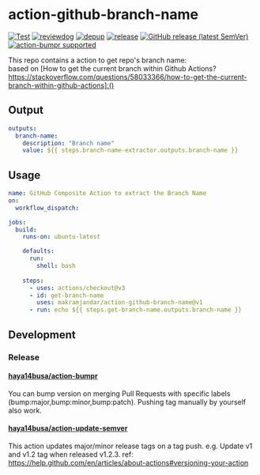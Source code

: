 # action-github-branch-name
[![Test](https://github.com/makramjandar/action-github-branch-name/workflows/Test/badge.svg)](https://github.com/makramjandar/action-github-branch-name/actions?query=workflow%3ATest)
[![reviewdog](https://github.com/makramjandar/action-github-branch-name/workflows/reviewdog/badge.svg)](https://github.com/makramjandar/action-github-branch-name/actions?query=workflow%3Areviewdog)
[![depup](https://github.com/makramjandar/action-github-branch-name/workflows/depup/badge.svg)](https://github.com/makramjandar/action-github-branch-name/actions?query=workflow%3Adepup)
[![release](https://github.com/makramjandar/action-github-branch-name/workflows/release/badge.svg)](https://github.com/makramjandar/action-github-branch-name/actions?query=workflow%3Arelease)
[![GitHub release (latest SemVer)](https://img.shields.io/github/v/release/makramjandar/action-github-branch-name?logo=github&sort=semver)](https://github.com/makramjandar/action-github-branch-name/releases)
[![action-bumpr supported](https://img.shields.io/badge/bumpr-supported-ff69b4?logo=github&link=https://github.com/haya14busa/action-bumpr)](https://github.com/haya14busa/action-bumpr)

This repo contains a action to get repo's branch name:  
based on [How to get the current branch within Github Actions?https://stackoverflow.com/questions/58033366/how-to-get-the-current-branch-within-github-actions]:()

## Output

```yaml
outputs:
  branch-name:
    description: "Branch name"
    value: ${{ steps.branch-name-extractor.outputs.branch-name }}
```

## Usage

```yaml
name: GitHub Composite Action to extract the Branch Name
on:
  workflow_dispatch:

jobs:
  build:
    runs-on: ubuntu-latest

    defaults:
      run:
        shell: bash
    
    steps:
      - uses: actions/checkout@v3
      - id: get-branch-name
        uses: makramjandar/action-github-branch-name@v1
      - run: echo ${{ steps.get-branch-name.outputs.branch-name }}
```



## Development

### Release

#### [haya14busa/action-bumpr](https://github.com/haya14busa/action-bumpr)
You can bump version on merging Pull Requests with specific labels (bump:major,bump:minor,bump:patch).
Pushing tag manually by yourself also work.

#### [haya14busa/action-update-semver](https://github.com/haya14busa/action-update-semver)

This action updates major/minor release tags on a tag push. e.g. Update v1 and v1.2 tag when released v1.2.3.
ref: https://help.github.com/en/articles/about-actions#versioning-your-action
